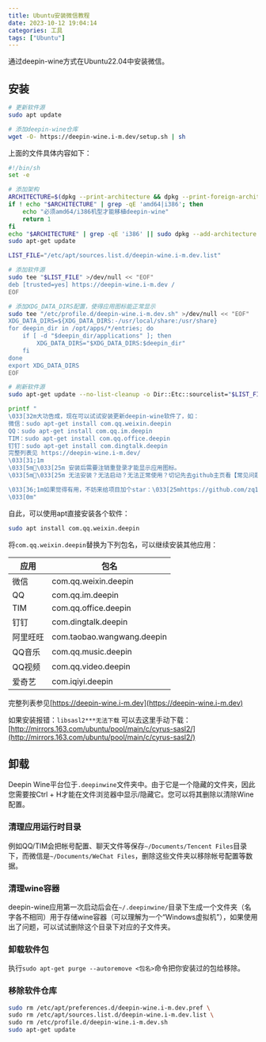 ```yaml
---
title: Ubuntu安装微信教程
date: 2023-10-12 19:04:14
categories: 工具
tags: ["Ubuntu"]
---
```


通过deepin-wine方式在Ubuntu22.04中安装微信。

<!-- more -->

## 安装

```bash
# 更新软件源
sudo apt update
```

```bash
# 添加deepin-wine仓库
wget -O- https://deepin-wine.i-m.dev/setup.sh | sh
```

上面的文件具体内容如下：
```bash
#!/bin/sh
set -e

# 添加架构
ARCHITECTURE=$(dpkg --print-architecture && dpkg --print-foreign-architectures)
if ! echo "$ARCHITECTURE" | grep -qE 'amd64|i386'; then
    echo "必须amd64/i386机型才能移植deepin-wine"
    return 1
fi
echo "$ARCHITECTURE" | grep -qE 'i386' || sudo dpkg --add-architecture i386
sudo apt-get update

LIST_FILE="/etc/apt/sources.list.d/deepin-wine.i-m.dev.list"

# 添加软件源
sudo tee "$LIST_FILE" >/dev/null << "EOF"
deb [trusted=yes] https://deepin-wine.i-m.dev /
EOF

# 添加XDG_DATA_DIRS配置，使得应用图标能正常显示
sudo tee "/etc/profile.d/deepin-wine.i-m.dev.sh" >/dev/null << "EOF"
XDG_DATA_DIRS=${XDG_DATA_DIRS:-/usr/local/share:/usr/share}
for deepin_dir in /opt/apps/*/entries; do
    if [ -d "$deepin_dir/applications" ]; then
        XDG_DATA_DIRS="$XDG_DATA_DIRS:$deepin_dir"
    fi
done
export XDG_DATA_DIRS
EOF

# 刷新软件源
sudo apt-get update --no-list-cleanup -o Dir::Etc::sourcelist="$LIST_FILE" -o Dir::Etc::sourceparts="-"

printf "
\033[32m大功告成，现在可以试试安装更新deepin-wine软件了，如：
微信：sudo apt-get install com.qq.weixin.deepin
QQ：sudo apt-get install com.qq.im.deepin
TIM：sudo apt-get install com.qq.office.deepin
钉钉：sudo apt-get install com.dingtalk.deepin
完整列表见 https://deepin-wine.i-m.dev/
\033[31;1m
\033[5m🌟\033[25m 安装后需要注销重登录才能显示应用图标。
\033[5m🌟\033[25m 无法安装？无法启动？无法正常使用？切记先去github主页看【常见问题】章节，再找找相关issue，也许早已经有了解决方案了。

\033[36;1m如果觉得有用，不妨来给项目加个star：\033[25mhttps://github.com/zq1997/deepin-wine
\033[0m"
```

自此，可以使用apt直接安装各个软件：
```bash
sudo apt install com.qq.weixin.deepin
```

将`com.qq.weixin.deepin`替换为下列包名，可以继续安装其他应用：

| 应用 | 包名 |
| ---- | ---- |
| 微信 | com.qq.weixin.deepin |
| QQ | com.qq.im.deepin |
| TIM | com.qq.office.deepin |
| 钉钉 | com.dingtalk.deepin |
| 阿里旺旺 | com.taobao.wangwang.deepin |
| QQ音乐 | com.qq.music.deepin |
| QQ视频 | com.qq.video.deepin |
| 爱奇艺 | com.iqiyi.deepin |

完整列表参见[https://deepin-wine.i-m.dev](https://deepin-wine.i-m.dev)

如果安装报错：`libsasl2***无法下载`
可以去这里手动下载：[http://mirrors.163.com/ubuntu/pool/main/c/cyrus-sasl2/](http://mirrors.163.com/ubuntu/pool/main/c/cyrus-sasl2/)

## 卸载

Deepin Wine平台位于`.deepinwine`文件夹中。由于它是一个隐藏的文件夹，因此您需要按Ctrl + H才能在文件浏览器中显示/隐藏它。您可以将其删除以清除Wine配置。

### 清理应用运行时目录

例如QQ/TIM会把帐号配置、聊天文件等保存`~/Documents/Tencent Files`目录下，而微信是`~/Documents/WeChat Files`，删除这些文件夹以移除帐号配置等数据。

### 清理wine容器

deepin-wine应用第一次启动后会在`~/.deepinwine/`目录下生成一个文件夹（名字各不相同）用于存储wine容器（可以理解为一个“Windows虚拟机”），如果使用出了问题，可以试试删除这个目录下对应的子文件夹。

### 卸载软件包

执行`sudo apt-get purge --autoremove <包名>`命令把你安装过的包给移除。

### 移除软件仓库

```bash
sudo rm /etc/apt/preferences.d/deepin-wine.i-m.dev.pref \
sudo rm /etc/apt/sources.list.d/deepin-wine.i-m.dev.list \
sudo rm /etc/profile.d/deepin-wine.i-m.dev.sh
sudo apt-get update
```